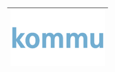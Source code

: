 | ![](https://raw.githubusercontent.com/RevGear/logo/master/Countries/LI/Kommu-TV.png)  | 
|:---:| 	
